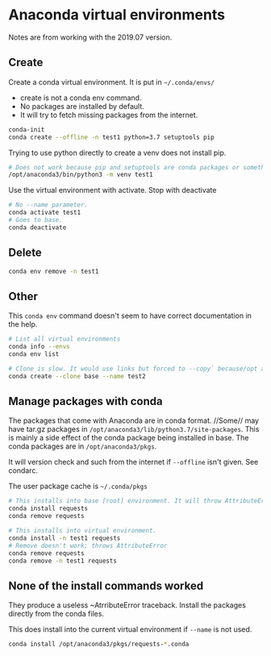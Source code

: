 # Anaconda virtual environments

Notes are from working with the 2019.07 version.

## Create

Create a conda virtual environment. It is put in `~/.conda/envs/`

* create is not a conda env command.
* No packages are installed by default.
* It will try to fetch missing packages from the internet.

```bash
conda-init
conda create --offline -n test1 python=3.7 setuptools pip
```

Trying to use python directly to create a venv does not install pip.

```bash
# Does not work because pip and setuptools are conda packages or something.
/opt/anaconda3/bin/python3 -m venv test1
```

Use the virtual environment with activate. Stop with deactivate

```bash
# No --name parameter.
conda activate test1
# Goes to base.
conda deactivate
```

## Delete

```bash
conda env remove -n test1
```

## Other

This `conda env` command doesn't seem to have correct documentation in the help.

```bash
# List all virtual environments
conda info --envs
conda env list

# Clone is slow. It would use links but forced to --copy` because/opt and /home are different file systems.
conda create --clone base --name test2
```

## Manage packages with conda

The packages that come with Anaconda are in conda format. //Some// may have tar.gz packages in `/opt/anaconda3/lib/python3.7/site-packages`. This is mainly a side effect of the conda package being installed in base. The conda packages are in `/opt/anaconda3/pkgs`.

It will version check and such from the internet if `--offline` isn't given. See condarc.

The user package cache is `~/.conda/pkgs`

```bash
# This installs into base [root] environment. It will throw AttributeError if used to install into a read only base. (i.e. the one on /opt.)
conda install requests
conda remove requests

# This installs into virtual environment.
conda install -n test1 requests
# Remove doesn't work; throws AttributeError
conda remove requests
conda remove -n test1 requests
```

## None of the install commands worked

They produce a useless ~AtrributeError traceback. Install the packages directly from the conda files.

This does install into the current virtual environment if `--name` is not used.

```bash
conda install /opt/anaconda3/pkgs/requests-*.conda
```
